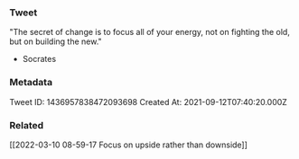 ### Tweet
"The secret of change is to focus all of your energy, not on fighting the old, but on building the new."

- Socrates

### Metadata
Tweet ID: 1436957838472093698
Created At: 2021-09-12T07:40:20.000Z

### Related
[[2022-03-10 08-59-17 Focus on upside rather than downside]]

